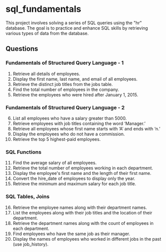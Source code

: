 # sql_fundamentals
This project involves solving a series of SQL queries using the "hr" database. The goal is to practice and enhance SQL skills by retrieving various types of data from the database. 
## Questions
### Fundamentals of Structured Query Language - 1 
1. Retrieve all details of employees. 
2. Display the first name, last name, and email of all employees. 
3. Retrieve the distinct job titles from the jobs table. 
4. Find the total number of employees in the company. 
5. Retrieve the employees who were hired after January 1, 2015. 
### Fundamentals of Structured Query Language - 2 
6. List all employees who have a salary greater than 5000. 
7. Retrieve employees with job titles containing the word ‘Manager.’ 
8. Retrieve all employees whose first name starts with ‘A’ and ends with ‘n.’ 
9. Display the employees who do not have a commission. 
10. Retrieve the top 5 highest-paid employees. 
### SQL Functions 
11. Find the average salary of all employees. 
12. Retrieve the total number of employees working in each department. 
13. Display the employee's first name and the length of their first name. 
14. Convert the hire_date of employees to display only the year. 
15. Retrieve the minimum and maximum salary for each job title. 
### SQL Tables, Joins 
16. Retrieve the employee names along with their department names. 
17. List the employees along with their job titles and the location of their department. 
18. Retrieve the department names along with the count of employees in each department. 
19. Find employees who have the same job as their manager. 
20. Display the names of employees who worked in different jobs in the past (use 
job_history). 
